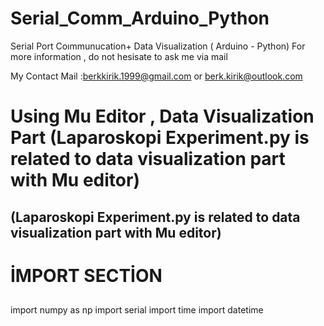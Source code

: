 # Serial_Comm_Arduino_Python
 Serial Port Coımmunucation+ Data Visualization ( Arduino - Python)
For more information , do not hesisate to ask me via mail 




My Contact Mail :berkkirik.1999@gmail.com       or        berk.kirik@outlook.com


# Using Mu Editor , Data Visualization Part (Laparoskopi Experiment.py is related to data visualization part with Mu editor)
## (Laparoskopi Experiment.py is related to data visualization part with Mu editor)





# İMPORT SECTİON
##
import numpy as np 
import serial
import time 
import datetime 


